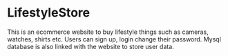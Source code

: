 # LifestyleStore
This is an ecommerce website to buy lifestyle things such as cameras, watches, shirts etc. Users can sign up, login change their password. Mysql database is also linked with the website to store user data.
